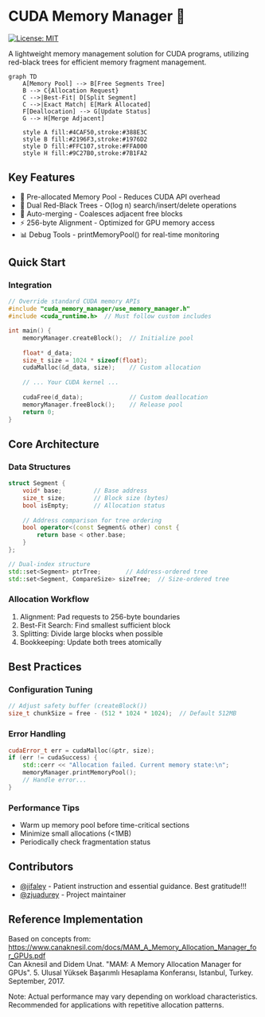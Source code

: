 # CUDA Memory Manager 🚀

[![License: MIT](https://img.shields.io/badge/License-MIT-yellow.svg)](LICENSE)

A lightweight memory management solution for CUDA programs, utilizing red-black trees for efficient memory fragment management.

```mermaid
graph TD
    A[Memory Pool] --> B[Free Segments Tree]
    B --> C{Allocation Request}
    C -->|Best-Fit| D[Split Segment]
    C -->|Exact Match| E[Mark Allocated]
    F[Deallocation] --> G[Update Status]
    G --> H[Merge Adjacent]
    
    style A fill:#4CAF50,stroke:#388E3C
    style B fill:#2196F3,stroke:#1976D2
    style D fill:#FFC107,stroke:#FFA000
    style H fill:#9C27B0,stroke:#7B1FA2
```

## Key Features  
- 🧩 Pre-allocated Memory Pool - Reduces CUDA API overhead  
- 🌳 Dual Red-Black Trees - O(log n) search/insert/delete operations  
- 🔄 Auto-merging - Coalesces adjacent free blocks  
- ⚡ 256-byte Alignment - Optimized for GPU memory access  
- 📊 Debug Tools - printMemoryPool() for real-time monitoring  
## Quick Start    
### Integration  
```cpp
// Override standard CUDA memory APIs
#include "cuda_memory_manager/use_memory_manager.h" 
#include <cuda_runtime.h>  // Must follow custom includes

int main() {
    memoryManager.createBlock();  // Initialize pool
    
    float* d_data;
    size_t size = 1024 * sizeof(float);
    cudaMalloc(&d_data, size);    // Custom allocation
    
    // ... Your CUDA kernel ...
    
    cudaFree(d_data);             // Custom deallocation
    memoryManager.freeBlock();    // Release pool
    return 0;
}

```
## Core Architecture  
### Data Structures  
```cpp
struct Segment {
    void* base;         // Base address
    size_t size;        // Block size (bytes)
    bool isEmpty;       // Allocation status
    
    // Address comparison for tree ordering
    bool operator<(const Segment& other) const {
        return base < other.base;
    }
};

// Dual-index structure
std::set<Segment> ptrTree;       // Address-ordered tree
std::set<Segment, CompareSize> sizeTree;  // Size-ordered tree
```
### Allocation Workflow  
1. Alignment: Pad requests to 256-byte boundaries  
2. Best-Fit Search: Find smallest sufficient block  
3. Splitting: Divide large blocks when possible  
4. Bookkeeping: Update both trees atomically

## Best Practices  
### Configuration Tuning  
```cpp
// Adjust safety buffer (createBlock())
size_t chunkSize = free - (512 * 1024 * 1024);  // Default 512MB
```
### Error Handling  
```cpp
cudaError_t err = cudaMalloc(&ptr, size);
if (err != cudaSuccess) {
    std::cerr << "Allocation failed. Current memory state:\n";
    memoryManager.printMemoryPool();
    // Handle error...
}
```
### Performance Tips  
- Warm up memory pool before time-critical sections
- Minimize small allocations (<1MB)
- Periodically check fragmentation status  

## Contributors  
- [@jifaley](https://github.com/jifaley) - Patient instruction and essential guidance. Best gratitude!!!
- [@zjuadurey](https://github.com/zjuadurey) - Project maintainer  

## Reference Implementation  
Based on concepts from:  
https://www.canaknesil.com/docs/MAM_A_Memory_Allocation_Manager_for_GPUs.pdf  
Can Aknesil and Didem Unat. "MAM: A Memory Allocation Manager for GPUs". 5. Ulusal Yüksek Başarımlı Hesaplama Konferansı, Istanbul, Turkey. September, 2017.  

Note: Actual performance may vary depending on workload characteristics. Recommended for applications with repetitive allocation patterns.
